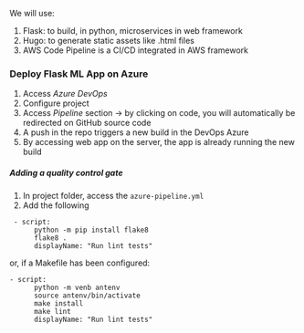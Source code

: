 We will use:
1. Flask: to build, in python, microservices in web framework
2. Hugo: to generate static assets like .html files
3. AWS Code Pipeline is a CI/CD integrated in AWS framework

### Deploy Flask ML App on Azure
1. Access *Azure DevOps*
2. Configure project
3. Access *Pipeline* section -> by clicking on code, you will automatically be redirected on GitHub source code
4. A push in the repo triggers a new build in the DevOps Azure
5. By accessing web app on the server, the app is already running the new build

##### Adding a quality control gate
1. In project folder, access the ```azure-pipeline.yml```
2. Add the following
```
 - script:
      python -m pip install flake8
      flake8 .
      displayName: "Run lint tests"
```
or, if a Makefile has been configured:
```
- script:
      python -m venb antenv
      source antenv/bin/activate
      make install
      make lint
      displayName: "Run lint tests"
```
